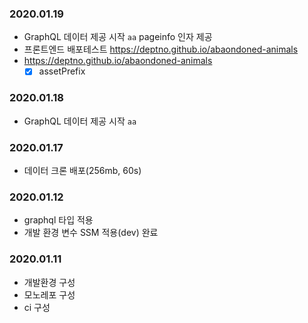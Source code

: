 ### 2020.01.19
- GraphQL 데이터 제공 시작 `aa` pageinfo 인자 제공
- 프론트엔드 배포테스트 https://deptno.github.io/abaondoned-animals
- https://deptno.github.io/abaondoned-animals
  - [x] assetPrefix
### 2020.01.18
- GraphQL 데이터 제공 시작 `aa`
### 2020.01.17
- 데이터 크론 배포(256mb, 60s)
### 2020.01.12
- graphql 타입 적용
- 개발 환경 변수 SSM 적용(dev) 완료
### 2020.01.11
- 개발환경 구성
- 모노레포 구성
- ci 구성
